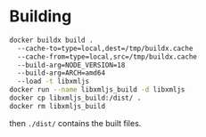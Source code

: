 # Building

```bash
docker buildx build . 
  --cache-to=type=local,dest=/tmp/buildx.cache 
  --cache-from=type=local,src=/tmp/buildx.cache 
  --build-arg=NODE_VERSION=18 
  --build-arg=ARCH=amd64 
  --load -t libxmljs
docker run --name libxmljs_build -d libxmljs
docker cp libxmljs_build:/dist/ .
docker rm libxmljs_build
```

then `./dist/` contains the built files.
